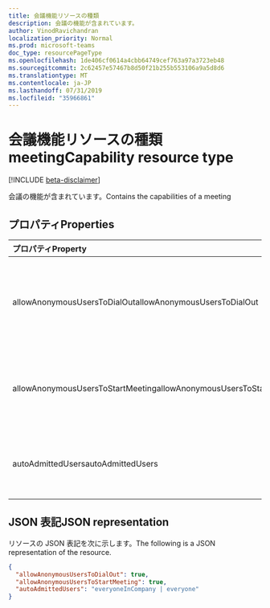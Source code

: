 ```yaml
---
title: 会議機能リソースの種類
description: 会議の機能が含まれています。
author: VinodRavichandran
localization_priority: Normal
ms.prod: microsoft-teams
doc_type: resourcePageType
ms.openlocfilehash: 1de406cf0614a4cbb64749cef763a97a3723eb48
ms.sourcegitcommit: 2c62457e57467b8d50f21b255b553106a9a5d8d6
ms.translationtype: MT
ms.contentlocale: ja-JP
ms.lasthandoff: 07/31/2019
ms.locfileid: "35966861"
---
```

# <a name="meetingcapability-resource-type"></a><span data-ttu-id="df50c-103">会議機能リソースの種類</span><span class="sxs-lookup"><span data-stu-id="df50c-103">meetingCapability resource type</span></span>

[!INCLUDE [beta-disclaimer](../../includes/beta-disclaimer.md)]

<span data-ttu-id="df50c-104">会議の機能が含まれています。</span><span class="sxs-lookup"><span data-stu-id="df50c-104">Contains the capabilities of a meeting</span></span>

## <a name="properties"></a><span data-ttu-id="df50c-105">プロパティ</span><span class="sxs-lookup"><span data-stu-id="df50c-105">Properties</span></span>

| <span data-ttu-id="df50c-106">プロパティ</span><span class="sxs-lookup"><span data-stu-id="df50c-106">Property</span></span>                          | <span data-ttu-id="df50c-107">型</span><span class="sxs-lookup"><span data-stu-id="df50c-107">Type</span></span>    | <span data-ttu-id="df50c-108">説明</span><span class="sxs-lookup"><span data-stu-id="df50c-108">Description</span></span>                                                        |
|:----------------------------------|:--------|:-------------------------------------------------------------------|
| <span data-ttu-id="df50c-109">allowAnonymousUsersToDialOut</span><span class="sxs-lookup"><span data-stu-id="df50c-109">allowAnonymousUsersToDialOut</span></span>      | <span data-ttu-id="df50c-110">Boolean</span><span class="sxs-lookup"><span data-stu-id="df50c-110">Boolean</span></span> | <span data-ttu-id="df50c-111">匿名ユーザーが会議でダイヤルアウトが許可されているかどうかを示します。</span><span class="sxs-lookup"><span data-stu-id="df50c-111">Indicates whether anonymous users dialout is allowed in a meeting.</span></span> |
| <span data-ttu-id="df50c-112">allowAnonymousUsersToStartMeeting</span><span class="sxs-lookup"><span data-stu-id="df50c-112">allowAnonymousUsersToStartMeeting</span></span> | <span data-ttu-id="df50c-113">Boolean</span><span class="sxs-lookup"><span data-stu-id="df50c-113">Boolean</span></span> | <span data-ttu-id="df50c-114">匿名ユーザーが会議の開始を許可されているかどうかを示します。</span><span class="sxs-lookup"><span data-stu-id="df50c-114">Indicates whether anonymous users are allowed to start a meeting.</span></span>  |
| <span data-ttu-id="df50c-115">autoAdmittedUsers</span><span class="sxs-lookup"><span data-stu-id="df50c-115">autoAdmittedUsers</span></span>                 | <span data-ttu-id="df50c-116">String</span><span class="sxs-lookup"><span data-stu-id="df50c-116">String</span></span>  | <span data-ttu-id="df50c-117">使用可能な値は、`everyoneInCompany`、`everyone` です。</span><span class="sxs-lookup"><span data-stu-id="df50c-117">Possible values are: `everyoneInCompany`, `everyone`.</span></span>              |

## <a name="json-representation"></a><span data-ttu-id="df50c-118">JSON 表記</span><span class="sxs-lookup"><span data-stu-id="df50c-118">JSON representation</span></span>

<span data-ttu-id="df50c-119">リソースの JSON 表記を次に示します。</span><span class="sxs-lookup"><span data-stu-id="df50c-119">The following is a JSON representation of the resource.</span></span>

<!-- {
  "blockType": "resource",
  "optionalProperties": [

  ],
  "@odata.type": "microsoft.graph.meetingCapability"
}-->
```json
{
  "allowAnonymousUsersToDialOut": true,
  "allowAnonymousUsersToStartMeeting": true,
  "autoAdmittedUsers": "everyoneInCompany | everyone"
}
```

<!-- uuid: 8fcb5dbc-d5aa-4681-8e31-b001d5168d79
2015-10-25 14:57:30 UTC -->
<!--
{
  "type": "#page.annotation",
  "description": "meetingCapability resource",
  "keywords": "",
  "section": "documentation",
  "tocPath": "",
  "suppressions": []
}
-->
